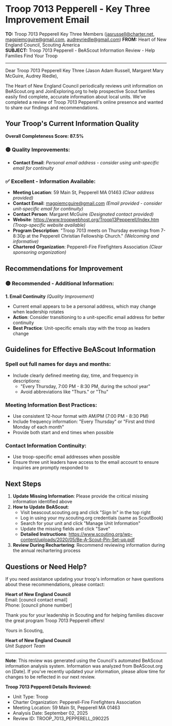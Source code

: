 # Troop 7013 Pepperell - Key Three Improvement Email

**TO:** Troop 7013 Pepperell Key Three Members (jasrussell@charter.net, magpiemcguire@gmail.com, audreyriedle@gmail.com)
**FROM:** Heart of New England Council, Scouting America  
**SUBJECT:** Troop 7013 Pepperell - BeAScout Information Review - Help Families Find Your Troop  

---

Dear Troop 7013 Pepperell Key Three (Jason Adam Russell, Margaret Mary McGuire, Audrey  Riedle),

The Heart of New England Council periodically reviews unit information on BeAScout.org and JoinExploring.org to help prospective Scout families easily find complete, accurate information about local units. We've completed a review of Troop 7013 Pepperell's online presence and wanted to share our findings and recommendations.

## Your Troop's Current Information Quality

**Overall Completeness Score: 87.5%**


### 🟡 **Quality Improvements:**
- **Contact Email**: *Personal email address - consider using unit-specific email for continuity*

### ✅ **Excellent - Information Available:**
- **Meeting Location**: 59 Main St, Pepperell MA 01463 *(Clear address provided)*
- **Contact Email**: magpiemcguire@gmail.com *(Email provided - consider unit-specific email for continuity)*
- **Contact Person**: Margaret McGuire *(Designated contact provided)*
- **Website**: https://www.troopwebhost.org/Troop13Pepperell/Index.htm *(Troop-specific website available)*
- **Program Description**: "Troop 7013 meets on Thursday evenings from 7-8:30p at the Pepperell Christian Fellowship Church." *(Welcoming and informative)*
- **Chartered Organization**: Pepperell-Fire Firefighters Association *(Clear sponsoring organization)*

## Recommendations for Improvement

### 🟡 **Recommended - Additional Information:**

**1. Email Continuity** *(Quality Improvement)*
- Current email appears to be a personal address, which may change when leadership rotates
- **Action**: Consider transitioning to a unit-specific email address for better continuity
- **Best Practice**: Unit-specific emails stay with the troop as leaders change


## Guidelines for Effective BeAScout Information

### **Spell out full names for days and months:**
- Include clearly defined meeting day, time, and frequency in descriptions:
  - "Every Thursday, 7:00 PM - 8:30 PM, during the school year"
  - Avoid abbreviations like "Thurs." or "Thu"

### **Meeting Information Best Practices:**
- Use consistent 12-hour format with AM/PM (7:00 PM - 8:30 PM)
- Include frequency information: "Every Thursday" or "First and third Monday of each month"
- Provide both start and end times when possible

### **Contact Information Continuity:**
- Use troop-specific email addresses when possible
- Ensure three unit leaders have access to the email account to ensure inquiries are promptly responded to

## Next Steps

1. **Update Missing Information**: Please provide the critical missing information identified above
2. **How to Update BeAScout**: 
   - Visit beascout.scouting.org and click "Sign In" in the top right
   - Log in using your my.scouting.org credentials (same as ScoutBook)
   - Search for your unit and click "Manage Unit Information"
   - Update the missing fields and click "Save"
   - **Detailed Instructions**: https://www.scouting.org/wp-content/uploads/2020/05/Be-A-Scout-Pin-Set-up.pdf
3. **Review During Rechartering**: Recommend reviewing information during the annual rechartering process

## Questions or Need Help?

If you need assistance updating your troop's information or have questions about these recommendations, please contact:

**Heart of New England Council**  
Email: [council contact email]  
Phone: [council phone number]

Thank you for your leadership in Scouting and for helping families discover the great program Troop 7013 Pepperell offers!

Yours in Scouting,

**Heart of New England Council**  
*Unit Support Team*

---

**Note**: This review was generated using the Council's automated BeAScout information analysis system. Information was analyzed from BeAScout.org on [Date]. If you've recently updated your information, please allow time for changes to be reflected in our next review.

**Troop 7013 Pepperell Details Reviewed:**
- Unit Type: Troop
- Charter Organization: Pepperell-Fire Firefighters Association  
- Meeting Location: 59 Main St, Pepperell MA 01463
- Analysis Date: September 02, 2025
- Review ID: TROOP_7013_PEPPERELL_090225